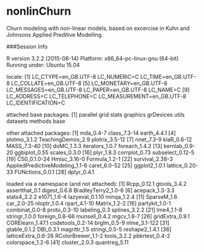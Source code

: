 # nonlinChurn

Churn modeling with non-linear models, based on excercise in Kuhn and Johnsons Applied Preditive Modelling.

###Session Info

R version 3.2.2 (2015-08-14)
Platform: x86_64-pc-linux-gnu (64-bit)
Running under: Ubuntu 15.04

locale:
 [1] LC_CTYPE=en_GB.UTF-8       LC_NUMERIC=C               LC_TIME=en_GB.UTF-8        LC_COLLATE=en_GB.UTF-8
 [5] LC_MONETARY=en_GB.UTF-8    LC_MESSAGES=en_GB.UTF-8    LC_PAPER=en_GB.UTF-8       LC_NAME=C
 [9] LC_ADDRESS=C               LC_TELEPHONE=C             LC_MEASUREMENT=en_GB.UTF-8 LC_IDENTIFICATION=C

attached base packages:
[1] parallel  grid      stats     graphics  grDevices utils     datasets  methods   base

other attached packages:
 [1] mda_0.4-7                       class_7.3-14                    earth_4.4.1
 [4] plotmo_3.1.2                    TeachingDemos_2.9               plotrix_3.5-12
 [7] nnet_7.3-9                      klaR_0.6-12                     MASS_7.3-40
[10] doMC_1.3.3                      iterators_1.0.7                 foreach_1.4.2
[13] kernlab_0.9-20                  ggbiplot_0.55                   scales_0.3.0
[16] plyr_1.8.3                      corrplot_0.73                   subselect_0.12-5
[19] C50_0.1.0-24                    Hmisc_3.16-0                    Formula_1.2-1
[22] survival_2.38-3                 AppliedPredictiveModeling_1.1-6 caret_6.0-52
[25] ggplot2_1.0.1                   lattice_0.20-33                 FUNctions_0.0.1
[28] dplyr_0.4.1

loaded via a namespace (and not attached):
 [1] Rcpp_0.12.1         gtools_3.4.2        assertthat_0.1      digest_0.6.8        BradleyTerry2_1.0-6
 [6] acepack_1.3-3.3     stats4_3.2.2        e1071_1.6-4         lazyeval_0.1.10     minqa_1.2.4
[11] SparseM_1.6         car_2.0-25          nloptr_1.0.4        rpart_4.1-10        Matrix_1.2-2
[16] partykit_1.0-1      combinat_0.0-8      proto_0.3-10        labeling_0.3        splines_3.2.2
[21] lme4_1.1-8          stringr_1.0.0       foreign_0.8-66      munsell_0.4.2       mgcv_1.8-7
[26] gridExtra_0.9.1     CORElearn_1.47.1    codetools_0.2-14    brglm_0.5-9         nlme_3.1-122
[31] gtable_0.1.2        DBI_0.3.1           magrittr_1.5        stringi_0.5-5       reshape2_1.4.1
[36] latticeExtra_0.6-26 RColorBrewer_1.1-2  tools_3.2.2         pbkrtest_0.4-2      colorspace_1.2-6
[41] cluster_2.0.3       quantreg_5.11
